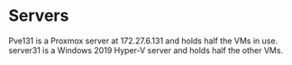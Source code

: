 # Servers

Pve131 is a Proxmox server at 172.27.6.131 and holds half the VMs in use.
server31 is a Windows 2019 Hyper-V server and holds half the other VMs.


